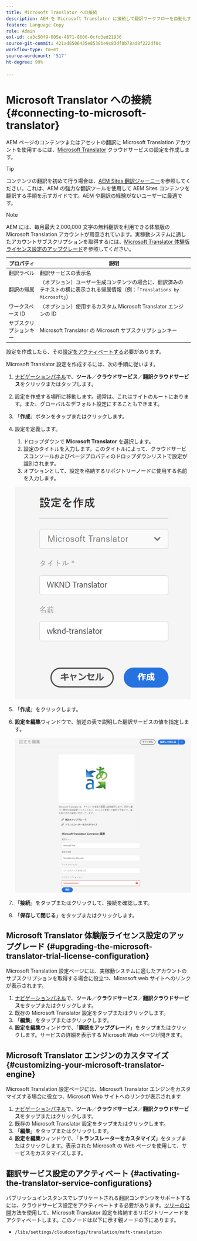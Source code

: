 ```yaml
---
title: Microsoft Translator への接続
description: AEM を Microsoft Translator に接続して翻訳ワークフローを自動化する方法を説明します。
feature: Language Copy
role: Admin
exl-id: ca3c50f9-005e-4871-8606-0cfd3ed21936
source-git-commit: 421ad8506435e8538be9c83df0b78ad8f222df0c
workflow-type: tm+mt
source-wordcount: '517'
ht-degree: 99%

---
```


# Microsoft Translator への接続 {#connecting-to-microsoft-translator}

AEM ページのコンテンツまたはアセットの翻訳に Microsoft Translation アカウントを使用するには、[Microsoft Translator](https://www.microsoft.com/en-us/translator/business/) クラウドサービスの設定を作成します。

>[!TIP]
>
>コンテンツの翻訳を初めて行う場合は、[AEM Sites 翻訳ジャーニー](/help/journey-sites/translation/overview.md)を参照してください。これは、AEM の強力な翻訳ツールを使用して AEM Sites コンテンツを翻訳する手順を示すガイドです。AEM や翻訳の経験がないユーザーに最適です。

>[!NOTE]
>
>AEM には、毎月最大 2,000,000 文字の無料翻訳を利用できる体験版の Microsoft Translation アカウントが用意されています。実稼動システムに適したアカウントサブスクリプションを取得するには、[Microsoft Translator 体験版ライセンス設定のアップグレード](#upgrading-the-microsoft-translator-trial-license-configuration)を参照してください。

| プロパティ | 説明 |
|---|---|
| 翻訳ラベル | 翻訳サービスの表示名 |
| 翻訳の帰属 | （オプション）ユーザー生成コンテンツの場合に、翻訳済みのテキストの横に表示される帰属情報（例：「`Translations by Microsoft`」） |
| ワークスペース ID | （オプション）使用するカスタム Microsoft Translator エンジンの ID |
| サブスクリプションキー | Microsoft Translator の Microsoft サブスクリプションキー |

設定を作成したら、その[設定をアクティベートする](#activating-the-translator-service-configurations)必要があります。

Microsoft Translator 設定を作成するには、次の手順に従います。

1. [ナビゲーションパネル](/help/sites-cloud/authoring/getting-started/basic-handling.md#first-steps)で、**ツール**／**クラウドサービス**／**翻訳クラウドサービス**&#x200B;をクリックまたはタップします。
1. 設定を作成する場所に移動します。通常は、これはサイトのルートにあります。また、グローバルなデフォルト設定にすることもできます。
1. 「**作成**」ボタンをタップまたはクリックします。
1. 設定を定義します。
   1. ドロップダウンで **Microsoft Translator** を選択します。
   1. 設定のタイトルを入力します。このタイトルによって、クラウドサービスコンソールおよびページプロパティのドロップダウンリストで設定が識別されます。
   1. オプションとして、設定を格納するリポジトリーノードに使用する名前を入力します。

   ![翻訳設定の作成](../assets/create-translation-config.png)

1. 「**作成**」をクリックします。
1. **設定を編集**&#x200B;ウィンドウで、前述の表で説明した翻訳サービスの値を指定します。

   ![翻訳設定の編集](../assets/edit-translation-config.png)

1. 「**接続**」をタップまたはクリックして、接続を確認します。
1. 「**保存して閉じる**」をタップまたはクリックします。

## Microsoft Translator 体験版ライセンス設定のアップグレード {#upgrading-the-microsoft-translator-trial-license-configuration}

Microsoft Translation 設定ページには、実稼動システムに適したアカウントのサブスクリプションを取得する場合に役立つ、Microsoft web サイトへのリンクが表示されます。

1. [ナビゲーションパネル](/help/sites-cloud/authoring/getting-started/basic-handling.md#first-steps)で、**ツール**／**クラウドサービス**／**翻訳クラウドサービス**&#x200B;をタップまたはクリックします。
1. 既存の Microsoft Translator 設定をタップまたはクリックします。
1. 「**編集**」をタップまたはクリックします。
1. **設定を編集**&#x200B;ウィンドウで、「**購読をアップグレード**」をタップまたはクリックします。サービスの詳細を表示する Microsoft Web ページが開きます。

## Microsoft Translator エンジンのカスタマイズ {#customizing-your-microsoft-translator-engine}

Microsoft Translation 設定ページには、Microsoft Translator エンジンをカスタマイズする場合に役立つ、Microsoft Web サイトへのリンクが表示されます

1. [ナビゲーションパネル](/help/sites-cloud/authoring/getting-started/basic-handling.md#first-steps)で、**ツール**／**クラウドサービス**／**翻訳クラウドサービス**&#x200B;をタップまたはクリックします。
1. 既存の Microsoft Translator 設定をタップまたはクリックします。
1. 「**編集**」をタップまたはクリックします。
1. **設定を編集**&#x200B;ウィンドウで、「**トランスレーターをカスタマイズ**」をタップまたはクリックします。表示された Microsoft の Web ページを使用して、サービスをカスタマイズします。

## 翻訳サービス設定のアクティベート {#activating-the-translator-service-configurations}

パブリッシュインスタンスでレプリケートされる翻訳コンテンツをサポートするには、クラウドサービス設定をアクティベートする必要があります。[ツリーの公開](/help/sites-cloud/authoring/fundamentals/publishing-pages.md#publishing-and-unpublishing-a-tree)方法を使用して、Microsoft Translator 設定を格納するリポジトリーノードをアクティベートします。このノードは以下に示す親ノードの下にあります。

* `/libs/settings/cloudconfigs/translation/msft-translation`
